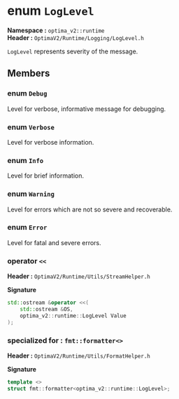 enum `LogLevel`
===============
__Namespace :__ `optima_v2::runtime`  
__Header :__ `OptimaV2/Runtime/Logging/LogLevel.h`

`LogLevel` represents severity of the message.

## Members
### enum `Debug`
Level for verbose, informative message for debugging.

### enum `Verbose`
Level for verbose information.

### enum `Info`
Level for brief information.

### enum `Warning`
Level for errors which are not so severe and recoverable.

### enum `Error`
Level for fatal and severe errors.

### operator `<<`
__Header :__ `OptimaV2/Runtime/Utils/StreamHelper.h`

__Signature__
``` cpp
std::ostream &operator <<(
    std::ostream &OS,
    optima_v2::runtime::LogLevel Value
);
```

### specialized for : `fmt::formatter<>`
__Header :__ `OptimaV2/Runtime/Utils/FormatHelper.h`

__Signature__
``` cpp
template <>
struct fmt::formatter<optima_v2::runtime::LogLevel>;
```
